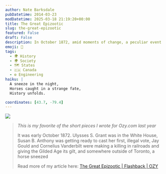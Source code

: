 ```yaml
---
author: Nate Barksdale
pubDatetime: 2014-03-23
modDatetime: 2025-03-18 21:19:20+00:00
title: The Great Epizootic
slug: the-great-epizootic
featured: False
draft: False
description: In October 1872, amid moments of change, a peculiar event begins with a horse sneezing near Toronto.
emoji: 🐴
tags:
  - 🌍 History
  - 🌍 Society
  - 🗺️ States
  - 🇨🇦 Canada
  - ⚙️ Engineering
haiku: |
  A sneeze in the night,  
  Horses caught in a strange fate,  
  History unfolds.

coordinates: [43.7, -79.4]
---
```


[![](@assets/images/ozy.png)](http://www.ozy.com)

> _This is my favorite of the short pieces I wrote for Ozy.com last year_
>
> It was early October 1872. Ulysses S. Grant was in the White House, Susan B. Anthony was getting ready to cast her first, illegal vote, Jay Gould and Cornelius Vanderbilt were making a killing in railroads and giving the Gilded Age its gilt, and somewhere outside of Toronto, a horse sneezed
>
> Read more of my article here: [The Great Epizootic | Flashback | OZY](https://www.google.com/search?q=%22The%20Great%20Epizootic%20%7C%20Flashback%20%7C%20OZY%22%20ozy.com)
